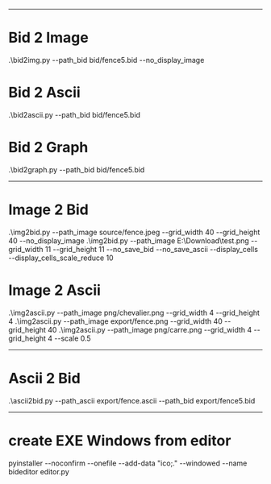 ______________________________________________________________
# Bid 2 Image
.\bid2img.py --path_bid bid/fence5.bid --no_display_image

# Bid 2 Ascii
.\bid2ascii.py --path_bid bid/fence5.bid

# Bid 2 Graph
.\bid2graph.py --path_bid bid/fence5.bid


______________________________________________________________
# Image 2 Bid
.\img2bid.py --path_image source/fence.jpeg --grid_width 40 --grid_height 40 --no_display_image
.\img2bid.py --path_image E:\\Download\\test.png --grid_width 11 --grid_height 11 --no_save_bid --no_save_ascii --display_cells --display_cells_scale_reduce 10

# Image 2 Ascii
.\img2ascii.py --path_image png/chevalier.png --grid_width 4 --grid_height 4
.\img2ascii.py --path_image export/fence.png --grid_width 40 --grid_height 40
.\img2ascii.py --path_image png/carre.png --grid_width 4 --grid_height 4 --scale 0.5


______________________________________________________________
# Ascii 2 Bid
.\ascii2bid.py --path_ascii export/fence.ascii --path_bid export/fence5.bid


______________________________________________________________
# create EXE Windows from editor
pyinstaller --noconfirm --onefile --add-data "ico;." --windowed --name bideditor editor.py
